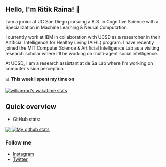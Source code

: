 ## Hello, I'm Ritik Raina! 👋

I am a junior at UC San Diego pursuing a B.S. in Cognitive Science with a Specialization in Machine Learning & Neural Computation. 

I currently work at IBM in collaboration with UCSD as a researcher in their Artificial Intelligence for Healthy Living (AIHL) program. I have recently joined the MIT Computer Science & Artificial Intelligence Lab as a visiting research scholar where I'll be working on multi-agent social intelligence. 

At UCSD, I am a research assistant at de Sa Lab where I'm working on computer vision perception.

📊 **This week I spent my time on**

[![willianrod's wakatime stats](https://github-readme-stats.vercel.app/api/wakatime?username=rainarit)](https://github.com/anuraghazra/github-readme-stats)

## Quick overview
* GitHub stats:  
<a href="https://github.com/anuraghazra/github-readme-stats">
  <!-- Change the `github-readme-stats.anuraghazra1.vercel.app` to `github-readme-stats.vercel.app`  -->
  <img align="center" src="https://github-readme-stats.vercel.app/api/top-langs/?username=rainarit&langs_count=8" />
</a>
<a href="https://github.com/anuraghazra/github-readme-stats">
  <img align="center" src="https://github-readme-stats.anuraghazra1.vercel.app/api?username=rainarit&show_icons=true&line_height=27&include_all_commits=true" alt="My github stats" />
</a>  

### Follow me

- [Instagram](https://www.instagram.com/ross.ritik/)
- [Twitter](https://twitter.com/ritik_r)
